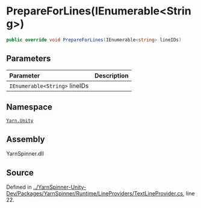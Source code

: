 # PrepareForLines\(IEnumerable&lt;String&gt;\)

```csharp
public override void PrepareForLines(IEnumerable<string> lineIDs)
```

## Parameters

| Parameter | Description |
| :--- | :--- |
| `IEnumerable<String>` lineIDs |  |

## Namespace

[`Yarn.Unity`](../)

## Assembly

YarnSpinner.dll

## Source

Defined in [../YarnSpinner-Unity-Dev/Packages/YarnSpinner/Runtime/LineProviders/TextLineProvider.cs](https://github.com/YarnSpinnerTool/YarnSpinner-Unity//blob/develop/Runtime/LineProviders/TextLineProvider.cs#L22), line 22.

